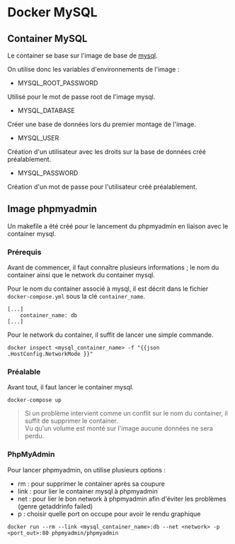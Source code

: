 # Docker MySQL

## Container MySQL

Le container se base sur l'image de base de [mysql](https://hub.docker.com/_/mysql/).

On utilise donc les variables d'environnements de l'image :
 * MYSQL_ROOT_PASSWORD

Utilisé pour le mot de passe root de l'image mysql.

 * MYSQL_DATABASE

Créer une base de données lors du premier montage de l'image.

 * MYSQL_USER

Création d'un utilisateur avec les droits sur la base de données créé préalablement.

 * MYSQL_PASSWORD

Création d'un mot de passe pour l'utilisateur créé préalablement.

## Image phpmyadmin

Un makefile a été créé pour le lancement du phpmyadmin en liaison avec le container mysql.  

### Prérequis

Avant de commencer, il faut connaître plusieurs informations ; le nom du container
ainsi que le network du container mysql.

Pour le nom du container associé à mysql, il est décrit dans le fichier `docker-compose.yml` sous la clé `container_name`.

```
[...]
    container_name: db
[...]
```

Pour le network du container, il suffit de lancer une simple commande.

```
docker inspect <mysql_container_name> -f "{{json .HostConfig.NetworkMode }}"
```

### Préalable

Avant tout, il faut lancer le container mysql.

```
docker-compose up
```

 > Si un problème intervient comme un conflit sur le nom du container, il suffit de supprimer le container.  
 Vu qu'un volume est monté sur l'image aucune données ne sera perdu.

### PhpMyAdmin

Pour lancer phpmyadmin, on utilise plusieurs options :
 * rm : pour supprimer le container après sa coupure
 * link : pour lier le container mysql à phpmyadmin
 * net : pour lier le bon network à phpmyadmin afin d'éviter les problèmes (genre getaddrinfo failed)
 * p : choisir quelle port on occupe pour avoir le rendu graphique

```
docker run --rm --link <mysql_container_name>:db --net <network> -p <port_out>:80 phpmyadmin/phpmyadmin
```
